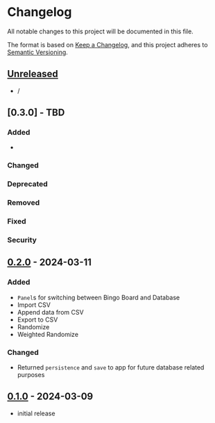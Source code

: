 # Changelog

All notable changes to this project will be documented in this file.

The format is based on [Keep a Changelog],
and this project adheres to [Semantic Versioning].

## [Unreleased]

- /

## [0.3.0] - TBD

### Added

- 

### Changed

### Deprecated

### Removed

### Fixed

### Security


## [0.2.0] - 2024-03-11

### Added

- `Panel`s for switching between Bingo Board and Database
- Import CSV
- Append data from CSV
- Export to CSV
- Randomize
- Weighted Randomize

### Changed

- Returned `persistence` and `save` to app for future database related purposes


## [0.1.0] - 2024-03-09

- initial release

<!-- Links -->
[keep a changelog]: https://keepachangelog.com/en/1.0.0/
[semantic versioning]: https://semver.org/spec/v2.0.0.html

<!-- Versions -->
[unreleased]: https://github.com/Angry-Maid/bingosync-gen/compare/v0.2.0...HEAD
[0.2.0]: https://github.com/Angry-Maid/bingosync-gen/compare/v0.1.0...v0.2.0
[0.1.0]: https://github.com/Angry-Maid/bingosync-gen/releases/tag/v0.1.0
